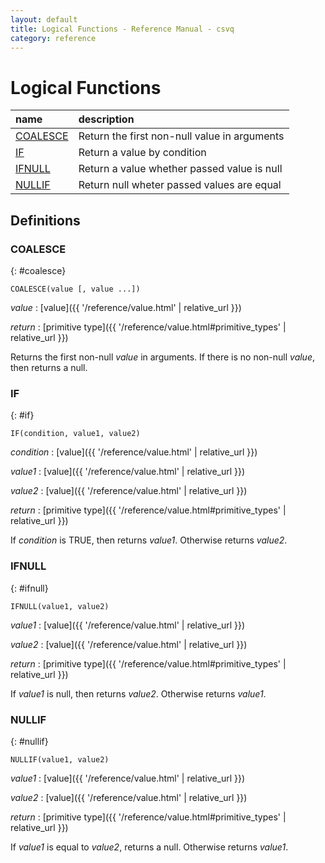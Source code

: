 ```yaml
---
layout: default
title: Logical Functions - Reference Manual - csvq
category: reference
---
```


# Logical Functions

| name | description |
| :- | :- |
| [COALESCE](#coalesce) | Return the first non-null value in arguments |
| [IF](#if) | Return a value by condition |
| [IFNULL](#ifnull) | Return a value whether passed value is null |
| [NULLIF](#nullif) | Return null wheter passed values are equal |

## Definitions

### COALESCE
{: #coalesce}

```
COALESCE(value [, value ...])
```

_value_
: [value]({{ '/reference/value.html' | relative_url }})

_return_
: [primitive type]({{ '/reference/value.html#primitive_types' | relative_url }})

Returns the first non-null _value_ in arguments. If there is no non-null _value_, then returns a null.

### IF
{: #if}

```
IF(condition, value1, value2)
```

_condition_
: [value]({{ '/reference/value.html' | relative_url }})

_value1_
: [value]({{ '/reference/value.html' | relative_url }})

_value2_
: [value]({{ '/reference/value.html' | relative_url }})

_return_
: [primitive type]({{ '/reference/value.html#primitive_types' | relative_url }})

If _condition_ is TRUE, then returns _value1_. Otherwise returns _value2_.

### IFNULL
{: #ifnull}

```
IFNULL(value1, value2)
```

_value1_
: [value]({{ '/reference/value.html' | relative_url }})

_value2_
: [value]({{ '/reference/value.html' | relative_url }})

_return_
: [primitive type]({{ '/reference/value.html#primitive_types' | relative_url }})

If _value1_ is null, then returns _value2_. Otherwise returns _value1_.

### NULLIF
{: #nullif}

```
NULLIF(value1, value2)
```

_value1_
: [value]({{ '/reference/value.html' | relative_url }})

_value2_
: [value]({{ '/reference/value.html' | relative_url }})

_return_
: [primitive type]({{ '/reference/value.html#primitive_types' | relative_url }})

If _value1_ is equal to _value2_, returns a null. Otherwise returns _value1_.

